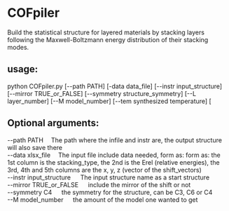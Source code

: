 # COFpiler

Build the statistical structure for layered materials by stacking layers following the Maxwell-Boltzmann energy distribution of their stacking modes.

## usage:
python COFpiler.py [--path PATH] [-data data_file] [--instr input_structure] [--mirror TRUE_or_FALSE] [--symmetry structure_symmetry] [--L layer_number] [--M model_number] [--tem synthesized temperature] [

## Optional arguments: 
--path PATH &emsp;The path where the infile and instr are, the output structure will also save there  
--data xlsx_file &emsp;The input file include data needed, form as: form as: the 1st column is the stacking_type, the 2nd is the Erel (relative energies), the 3rd, 4th and 5th columns are the x, y, z (vector of the shift_vectors)   
--instr input_structure &emsp; The input structure name as a start structure   
--mirror TRUE_or_FALSE &emsp; include the mirror of the shift or not   
--symmetry C4 &emsp; the symmetry for the structure, can be C3, C6 or C4   
--M model_number &emsp; the amount of the model one wanted to get  

